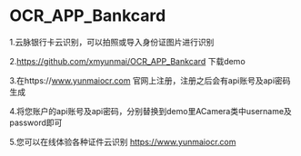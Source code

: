 # OCR_APP_Bankcard

1.云脉银行卡云识别，可以拍照或导入身份证图片进行识别

2.https://github.com/xmyunmai/OCR_APP_Bankcard 下载demo

3.在https://www.yunmaiocr.com 官网上注册，注册之后会有api账号及api密码生成

4.将您账户的api账号及api密码，分别替换到demo里ACamera类中username及password即可

5.您可以在线体验各种证件云识别 https://www.yunmaiocr.com
